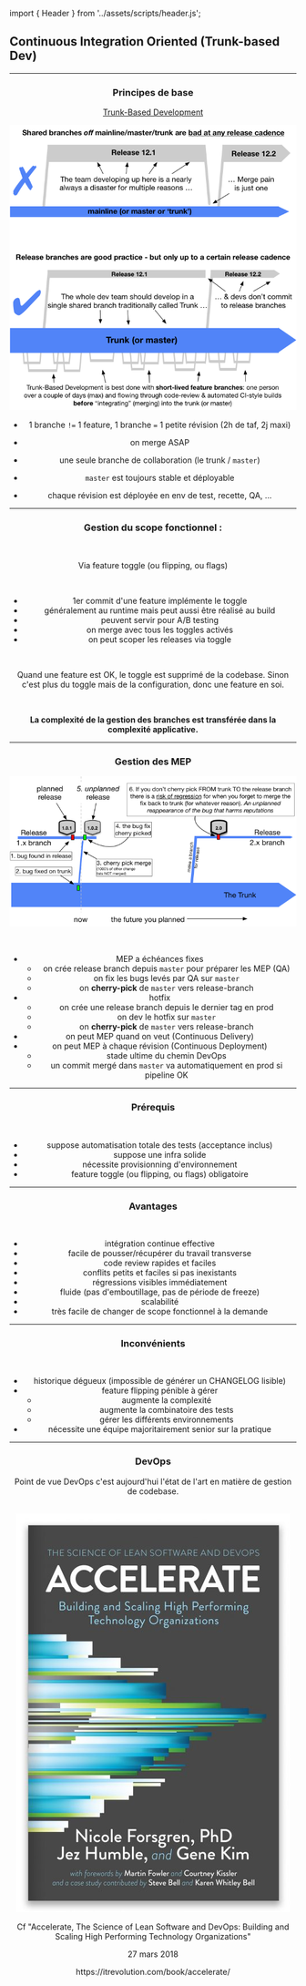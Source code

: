 import { Header } from '../assets/scripts/header.js';

<!-- sectionTitle: Continuous Integration Oriented (Trunk-based Dev) -->

## Continuous Integration Oriented (Trunk-based Dev)

---

<Header title="Intégration Continue" section="Continuous Integration Oriented (Trunk-based Dev)" />

### Principes de base

[Trunk-Based Development](http://kean.github.io/post/trunk-based-development)

<div class="wrap">
  <div class="card-50 bg-white">
    <img src="../assets/images/trunk-based-dev-workflow.png" alt="Trunk Based Dev" class="img-50"></img>
    <div class="flex-content">
      <ul class="flexblock specs">
        <li><p>1 branche <code>!=</code> 1 feature, 1 branche <code>=</code> 1 petite révision (2h de taf, 2j maxi)</p></li>
        <li><p>on merge ASAP</p></li>
        <li><p>une seule branche de collaboration (le trunk / <code>master</code>)</p></li>
        <li><p><code>master</code> est toujours stable et déployable</p></li>
        <li><p>chaque révision est déployée en env de test, recette, QA, ...</p></li>
      </ul>
    </div>
  </div>
</div>

---

<Header title="Intégration Continue" section="Continuous Integration Oriented (Trunk-based Dev)" />

### Gestion du scope fonctionnel :

<br/>

Via feature toggle (ou flipping, ou flags)

<br/>

- 1er commit d'une feature implémente le toggle
- généralement au runtime mais peut aussi être réalisé au build
- peuvent servir pour A/B testing
- on merge avec tous les toggles activés
- on peut scoper les releases via toggle

<br/>

Quand une feature est OK, le toggle est supprimé de la codebase.
Sinon c'est plus du toggle mais de la configuration, donc une feature en soi.

<br/>

**La complexité de la gestion des branches est transférée dans la complexité applicative.**

---

<Header title="Intégration Continue" section="Continuous Integration Oriented (Trunk-based Dev)" />

### Gestion des MEP

<img src="../assets/images/trunk-based-dev-releases.png" alt="Trunk Based Dev Releases" class="img-33"></img>

<br/>

- MEP a échéances fixes
  - on crée release branch depuis `master` pour préparer les MEP (QA)
  - on fix les bugs levés par QA sur `master`
  - on **cherry-pick** de `master` vers release-branch
- hotfix
  - on crée une release branch depuis le dernier tag en prod
  - on dev le hotfix sur `master`
  - on **cherry-pick** de `master` vers release-branch
- on peut MEP quand on veut (Continuous Delivery)
- on peut MEP à chaque révision (Continuous Deployment)
  - stade ultime du chemin DevOps
  - un commit mergé dans `master` va automatiquement en prod si pipeline OK

---

<Header title="Intégration Continue" section="Continuous Integration Oriented (Trunk-based Dev)" />

### Prérequis

<br/>

- suppose automatisation totale des tests (acceptance inclus)
- suppose une infra solide
- nécessite provisionning d'environnement
- feature toggle (ou flipping, ou flags) obligatoire

---

<Header title="Intégration Continue" section="Continuous Integration Oriented (Trunk-based Dev)" />

### Avantages

<br/>

- intégration continue effective
- facile de pousser/récupérer du travail transverse
- code review rapides et faciles
- conflits petits et faciles si pas inexistants
- régressions visibles immédiatement
- fluide (pas d'emboutillage, pas de période de freeze)
- scalabilité
- très facile de changer de scope fonctionnel à la demande

---

<Header title="Intégration Continue" section="Continuous Integration Oriented (Trunk-based Dev)" />

### Inconvénients

<br/>

- historique dégueux (impossible de générer un CHANGELOG lisible)
- feature flipping pénible à gérer
  - augmente la complexité
  - augmente la combinatoire des tests
  - gérer les différents environnements
- nécessite une équipe majoritairement senior sur la pratique

---

<Header title="Intégration Continue" section="Continuous Integration Oriented (Trunk-based Dev)" />

### DevOps

Point de vue DevOps c'est aujourd'hui l'état de l'art en matière de gestion de codebase.

<br/>

<div class="wrap">
  <div class="card-50 bg-white">
    <img src="../assets/images/accelerate-webcover.jpg" alt="Accelerate book" class="img-10"></img>
    <div class="flex-content">
      <p>Cf "Accelerate, The Science of Lean Software and DevOps: Building and Scaling High Performing Technology Organizations"</p>
      <p>27 mars 2018</p>
      <p>https://itrevolution.com/book/accelerate/</p>
    </div>
  </div>
</div>
